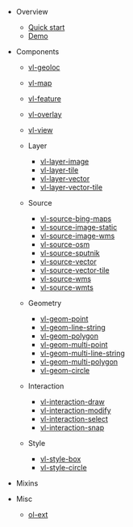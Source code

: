 * Overview

  * [Quick start](/docs/quickstart.md)
  * [Demo](/docs/demo.md)

* Components
  
  * [vl-geoloc](/docs/component/geoloc.md)
  * [vl-map](/docs/component/map.md)
  * [vl-feature](/docs/component/feature.md)
  * [vl-overlay](/docs/component/overlay.md)
  * [vl-view](/docs/component/view.md)

  * Layer

    * [vl-layer-image](/docs/component/image-layer.md)
    * [vl-layer-tile](/docs/component/tile-layer.md)
    * [vl-layer-vector](/docs/component/vector-layer.md)
    * [vl-layer-vector-tile](/docs/component/vector-tile-layer.md)

  * Source

    * [vl-source-bing-maps](/docs/component/bing-maps-source.md)
    * [vl-source-image-static](/docs/component/image-static-source.md)
    * [vl-source-image-wms](/docs/component/image-wms-source.md)
    * [vl-source-osm](/docs/component/osm-source.md)
    * [vl-source-sputnik](/docs/component/sputnik-source.md)
    * [vl-source-vector](/docs/component/vector-source.md)
    * [vl-source-vector-tile](/docs/component/vector-tile-source.md)
    * [vl-source-wms](/docs/component/wms-source.md)
    * [vl-source-wmts](/docs/component/wmts-source.md)

  * Geometry

    * [vl-geom-point](/docs/component/point-geom.md)
    * [vl-geom-line-string](/docs/component/line-string-geom.md)
    * [vl-geom-polygon](/docs/component/polygon-geom.md)
    * [vl-geom-multi-point](/docs/component/multi-point-geom.md)
    * [vl-geom-multi-line-string](/docs/component/multi-line-string-geom.md)
    * [vl-geom-multi-polygon](/docs/component/multi-polygon-geom.md)
    * [vl-geom-circle](/docs/component/circle-geom.md)

  * Interaction

    * [vl-interaction-draw](/docs/component/draw-interaction.md)
    * [vl-interaction-modify](/docs/component/modify-interaction.md)
    * [vl-interaction-select](/docs/component/select-interaction.md)
    * [vl-interaction-snap](/docs/component/snap-interaction.md)

  * Style

    * [vl-style-box](/docs/component/style-box.md)
    * [vl-style-circle](/docs/component/circle-style.md)

* Mixins
  
* Misc

  * [ol-ext](/docs/misc/ol-ext.md)
